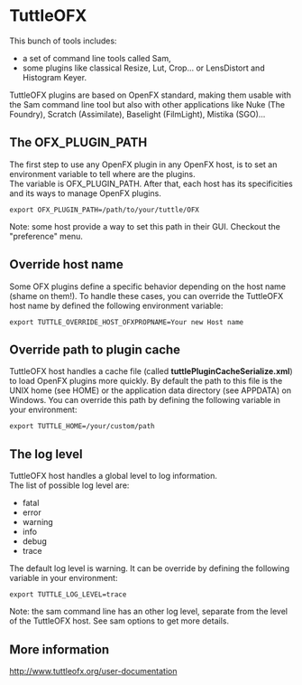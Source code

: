 # TuttleOFX

This bunch of tools includes:
* a set of command line tools called Sam,
* some plugins like classical Resize, Lut, Crop... or LensDistort and Histogram Keyer.

TuttleOFX plugins are based on OpenFX standard, making them usable with the Sam command line tool but also with other applications like Nuke (The Foundry), Scratch (Assimilate), Baselight (FilmLight), Mistika (SGO)...

## The OFX_PLUGIN_PATH
The first step to use any OpenFX plugin in any OpenFX host, is to set an environment variable to tell where are the plugins.  
The variable is OFX_PLUGIN_PATH. After that, each host has its specificities and its ways to manage OpenFX plugins.

```
export OFX_PLUGIN_PATH=/path/to/your/tuttle/OFX
```

Note: some host provide a way to set this path in their GUI. Checkout the "preference" menu.


## Override host name
Some OFX plugins define a specific behavior depending on the host name (shame on them!).
To handle these cases, you can override the TuttleOFX host name by defined the following environment variable:
```
export TUTTLE_OVERRIDE_HOST_OFXPROPNAME=Your new Host name
```

## Override path to plugin cache
TuttleOFX host handles a cache file (called __tuttlePluginCacheSerialize.xml__) to load OpenFX plugins more quickly.
By default the path to this file is the UNIX home (see HOME) or the application data directory (see APPDATA) on Windows.
You can override this path by defining the following variable in your environment:
```
export TUTTLE_HOME=/your/custom/path
```


## The log level
TuttleOFX host handles a global level to log information.  
The list of possible log level are:
* fatal
* error
* warning
* info
* debug
* trace

The default log level is warning. It can be override by defining the following variable in your environment:
```
export TUTTLE_LOG_LEVEL=trace
```
Note: the sam command line has an other log level, separate from the level of the TuttleOFX host. See sam options to get more details.


## More information
http://www.tuttleofx.org/user-documentation
